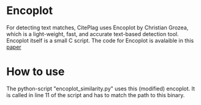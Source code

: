 # Encoplot

For detecting text matches, CitePlag uses Encoplot by Christian Grozea, which is a light-weight, fast, and accurate text-based detection tool. Encoplot itself is a small C script. The code for Encoplot is avalaible in this [paper](http://ceur-ws.org/Vol-502/paper2.pdf)

# How to use

The python-script "encoplot_similarity.py" uses this (modified) encoplot. It is called in line 11 of the script and has to match the path to this binary.
